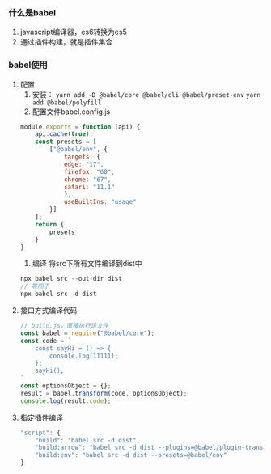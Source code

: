 ### 什么是babel
1. javascript编译器，es6转换为es5
1. 通过插件构建，就是插件集合

### babel使用
1. 配置
    1. 安装：
        `yarn add -D @babel/core @babel/cli @babel/preset-env`
        `yarn add @babel/polyfill`
    1. 配置文件babel.config.js
    ```js
    module.exports = function (api) {
        api.cache(true);
        const presets = [
            ["@babel/env", {
                targets: {
                edge: "17",
                firefox: "60",
                chrome: "67",
                safari: "11.1"
                },
                useBuiltIns: "usage"
            }]
        ];
        return {
            presets
        }
    }
    ```
    1.  编译
    将src下所有文件编译到dist中
    ```js
    npx babel src --out-dir dist
    // 等同于
    npx babel src -d dist
    ```
1. 接口方式编译代码
    ```js
    // build.js，直接执行该文件
    const babel = require("@babel/core");
    const code = `
        const sayHi = () => {
            console.log(11111);
        };
        sayHi();
    `
    const optionsObject = {};
    result = babel.transform(code, optionsObject);
    console.log(result.code);
    ```
1. 指定插件编译
    ```js
    "script": {
        "build": "babel src -d dist",
        "build:arrow": "babel src -d dist --plugins=@babel/plugin-transform-arrow-functions"
        "build:env": "babel src -d dist --presets=@babel/env"
    }
    ```